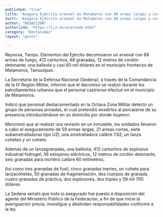 ```yaml
---
published: "true"
title: "Asegura Ejército arsenal en Matamoros con 88 armas largas y cortas"
twitt: "Asegura Ejército arsenal en Matamoros con 88 armas largas y cortas"
author: "REDACCION"
authorlink: "https://ljz.mx/acercade.html"
category: "Destacadas"
layout: "posts"

---
```



  Reynosa, Tamps.  Elementos del Ejército decomisaron un arsenal con 88 armas de fuego, 412 cartuchos, 68 granadas, 12 metros de cordón detonante, una ballesta y casi 60 mil dólares en el municipio fronterizo de Matamoros, Tamaulipas.



  La Secretaría de la Defensa Nacional (Sedena), a través de la Comandancia de la IV Región Militar, informó que el decomiso se realizó durante los patrullamientos urbanos que el personal castrense efectuó en el municipio de Matamoros.



  Indicó que personal destacamentado en la Octava Zona Militar detectó un grupo de personas armadas, el cual pretendió evadirlos al percatarse de su presencia introduciéndose en un domicilio por donde huyeron.



  Mencionó que al realizar una revisión en un inmueble, los soldados llevaron a cabo el aseguramiento de 59 armas largas, 21 armas cortas, siete subametralladoras tipo UZI, una ametralladora calibre 7.62, un lanza cohetes y un cohete.



  Además de un lanzagranadas, una ballesta, 412 cartuchos de explosivo industrial hidrogel, 36 estopines eléctricos, 12 metros de cordón detonante, seis granadas para mortero calibre 60 milímetros.



  Así como tres granadas de fusil, cinco granadas inertes, un cohete para lanzacohetes, 50 granadas de fragmentación, dos cuerpos de granada, cuatro granadas de práctica, dos explosores, dos tripies y 59 mil 700 dólares.



  La Sedena señaló que todo lo asegurado fue puesto a disposición del agente del Ministerio Público de la Federación, a fin de que inicie la averiguación previa, investigue y deslinden responsabilidades conforme a la ley.

